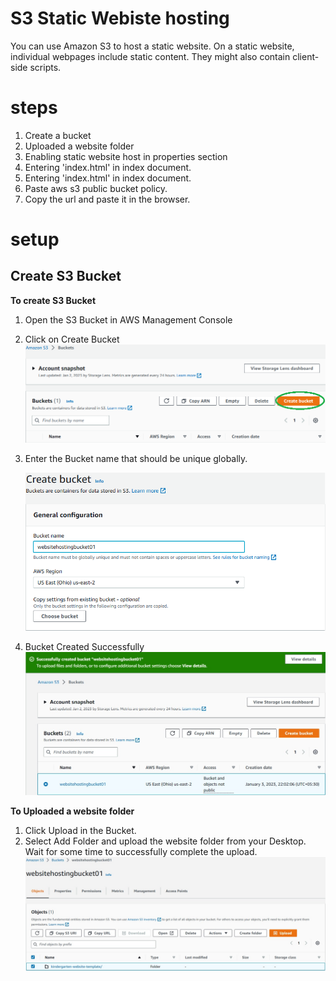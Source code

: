 # S3 Static Webiste hosting

You can use Amazon S3 to host a static website. On a static website, individual webpages include static content. They might also contain client-side scripts.

# steps

1. Create a bucket
2. Uploaded a website folder
3. Enabling static website host in properties section
4. Entering 'index.html' in index document.
5. Entering 'index.html' in index document.
6. Paste aws s3 public bucket policy.
7. Copy the url and paste it in the browser.
   
# setup

## Create S3 Bucket

**To create S3 Bucket**
1. Open the S3 Bucket in AWS Management Console
2. Click on Create Bucket
   ![Create Bucket](./images/create-bucket.png)
3. Enter the Bucket name that should be unique globally.
   
   ![Bucket Name](./images/bucket-name.png)
4. Bucket Created Successfully
   ![Successful Creation](./images/successful.jpg)

**To Uploaded a website folder**

1. Click Upload in the Bucket.
2. Select Add Folder and upload the website folder from your Desktop. Wait for some time to successfully complete the upload.
![Upolad Folder](./images/upload-folder.jpg)
